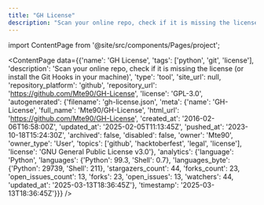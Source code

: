 ```yaml
---
title: "GH License"
description: "Scan your online repo, check if it is missing the license (or install the Git Hooks in your machine)"
---
```

import ContentPage from '@site/src/components/Pages/project';

<ContentPage
    data={{'name': 'GH License', 'tags': ['python', 'git', 'license'], 'description': 'Scan your online repo, check if it is missing the license (or install the Git Hooks in your machine)', 'type': 'tool', 'site_url': null, 'repository_platform': 'github', 'repository_url': 'https://github.com/Mte90/GH-License', 'license': 'GPL-3.0', 'autogenerated': {'filename': 'gh-license.json', 'meta': {'name': 'GH-License', 'full_name': 'Mte90/GH-License', 'html_url': 'https://github.com/Mte90/GH-License', 'created_at': '2016-02-06T16:58:00Z', 'updated_at': '2025-02-05T11:13:45Z', 'pushed_at': '2023-10-18T15:24:30Z', 'archived': false, 'disabled': false, 'owner': 'Mte90', 'owner_type': 'User', 'topics': ['github', 'hacktoberfest', 'legal', 'license'], 'license': 'GNU General Public License v3.0'}, 'analytics': {'language': 'Python', 'languages': {'Python': 99.3, 'Shell': 0.7}, 'languages_byte': {'Python': 29739, 'Shell': 211}, 'stargazers_count': 44, 'forks_count': 23, 'open_issues_count': 13, 'forks': 23, 'open_issues': 13, 'watchers': 44, 'updated_at': '2025-03-13T18:36:45Z'}, 'timestamp': '2025-03-13T18:36:45Z'}}}
/>
